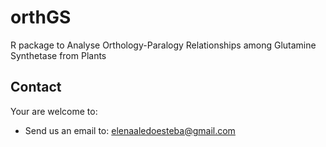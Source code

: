 # orthGS
R package to Analyse Orthology-Paralogy Relationships among Glutamine Synthetase from Plants

## Contact

Your are welcome to:

* Send us an email to: elenaaledoesteba@gmail.com
